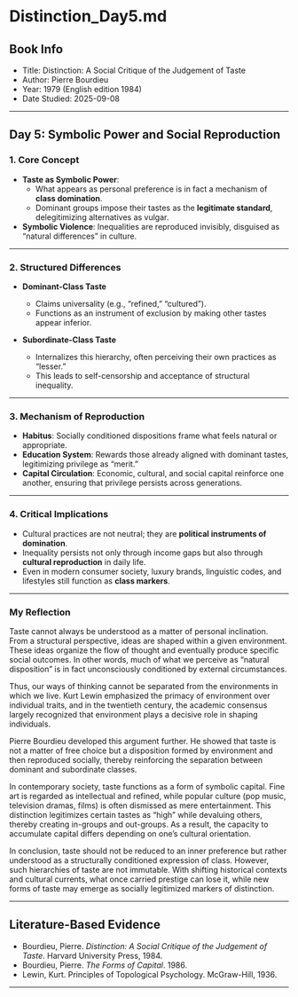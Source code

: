 # Distinction_Day5.md  

## Book Info
- Title: Distinction: A Social Critique of the Judgement of Taste  
- Author: Pierre Bourdieu  
- Year: 1979 (English edition 1984)  
- Date Studied: 2025-09-08  

---

## Day 5: Symbolic Power and Social Reproduction  

### 1. Core Concept
- **Taste as Symbolic Power**:  
  - What appears as personal preference is in fact a mechanism of **class domination**.  
  - Dominant groups impose their tastes as the **legitimate standard**, delegitimizing alternatives as vulgar.  
- **Symbolic Violence**: Inequalities are reproduced invisibly, disguised as “natural differences” in culture.  

---

### 2. Structured Differences
- **Dominant-Class Taste**  
  - Claims universality (e.g., “refined,” “cultured”).  
  - Functions as an instrument of exclusion by making other tastes appear inferior.  

- **Subordinate-Class Taste**  
  - Internalizes this hierarchy, often perceiving their own practices as “lesser.”  
  - This leads to self-censorship and acceptance of structural inequality.  

---

### 3. Mechanism of Reproduction
- **Habitus**: Socially conditioned dispositions frame what feels natural or appropriate.  
- **Education System**: Rewards those already aligned with dominant tastes, legitimizing privilege as “merit.”  
- **Capital Circulation**: Economic, cultural, and social capital reinforce one another, ensuring that privilege persists across generations.  

---

### 4. Critical Implications
- Cultural practices are not neutral; they are **political instruments of domination**.  
- Inequality persists not only through income gaps but also through **cultural reproduction** in daily life.  
- Even in modern consumer society, luxury brands, linguistic codes, and lifestyles still function as **class markers**.  

---

### My Reflection
Taste cannot always be understood as a matter of personal inclination. From a structural perspective, ideas are shaped within a given environment. These ideas organize the flow of thought and eventually produce specific social outcomes. In other words, much of what we perceive as “natural disposition” is in fact unconsciously conditioned by external circumstances.

Thus, our ways of thinking cannot be separated from the environments in which we live. Kurt Lewin emphasized the primacy of environment over individual traits, and in the twentieth century, the academic consensus largely recognized that environment plays a decisive role in shaping individuals.

Pierre Bourdieu developed this argument further. He showed that taste is not a matter of free choice but a disposition formed by environment and then reproduced socially, thereby reinforcing the separation between dominant and subordinate classes.

In contemporary society, taste functions as a form of symbolic capital. Fine art is regarded as intellectual and refined, while popular culture (pop music, television dramas, films) is often dismissed as mere entertainment. This distinction legitimizes certain tastes as “high” while devaluing others, thereby creating in-groups and out-groups. As a result, the capacity to accumulate capital differs depending on one’s cultural orientation.

In conclusion, taste should not be reduced to an inner preference but rather understood as a structurally conditioned expression of class. However, such hierarchies of taste are not immutable. With shifting historical contexts and cultural currents, what once carried prestige can lose it, while new forms of taste may emerge as socially legitimized markers of distinction.

---

## Literature-Based Evidence
- Bourdieu, Pierre. *Distinction: A Social Critique of the Judgement of Taste*. Harvard University Press, 1984.  
- Bourdieu, Pierre. *The Forms of Capital*. 1986.  
- Lewin, Kurt. Principles of Topological Psychology. McGraw-Hill, 1936.

---
